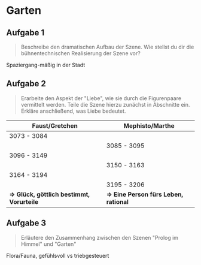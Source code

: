 # Garten

## Aufgabe 1

> Beschreibe den dramatischen Aufbau der Szene. Wie stellst du dir die bühnentechnischen Realisierung der Szene vor?

Spaziergang-mäßig in der Stadt

## Aufgabe 2

> Erarbeite den Aspekt der "Liebe", wie sie durch die Figurenpaare vermittelt werden. Teile die Szene hierzu zunächst in Abschnitte ein. Erkläre anschließend, was Liebe bedeutet.

| Faust/Gretchen                              | Mephisto/Marthe                         |
| ------------------------------------------- | --------------------------------------- |
| 3073 - 3084                                 |                                         |
|                                             | 3085 - 3095                             |
| 3096 - 3149                                 |                                         |
|                                             | 3150 - 3163                             |
| 3164 - 3194                                 |                                         |
|                                             | 3195 - 3206                             |
| **=> Glück, göttlich bestimmt, Vorurteile** | **=> Eine Person fürs Leben, rational** |

## Aufgabe 3

> Erläutere den Zusammenhang zwischen den Szenen "Prolog im Himmel" und "Garten"

Flora/Fauna, gefühlsvoll vs triebgesteuert
